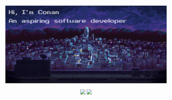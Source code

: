 <div>
  </p align="center">
  <img src="https://github.com/conan0h/conan0h/blob/main/katana.png" />
  <p align="center">

  <div align=center>
  <a href="https://github.com/anuraghazra/github-readme-stats"><img align="center" src="https://github-readme-stats.vercel.app/api?username=conan0h&theme=radical"/></a>
  <a href="https://github.com/ryo-ma/github-profile-trophy"><img align="center" src="https://github-profile-trophy.vercel.app/?username=conan0h&theme=onedark"/></a>
  </div>
<div>
